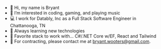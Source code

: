 - 👋 Hi, my name is Bryant
- 👀 I’m interested in coding, gaming, and playing music
- 💻 I work for Datably, Inc as a Full Stack Software Engineer in Chattanooga, TN
- 🌱 Always learning new technologies
- 📱 Favorite stack to work with... C#/.NET Core w/EF, React and Tailwind
- 📧 For contracting, please contact me at bryant.wooters@gmail.com.
